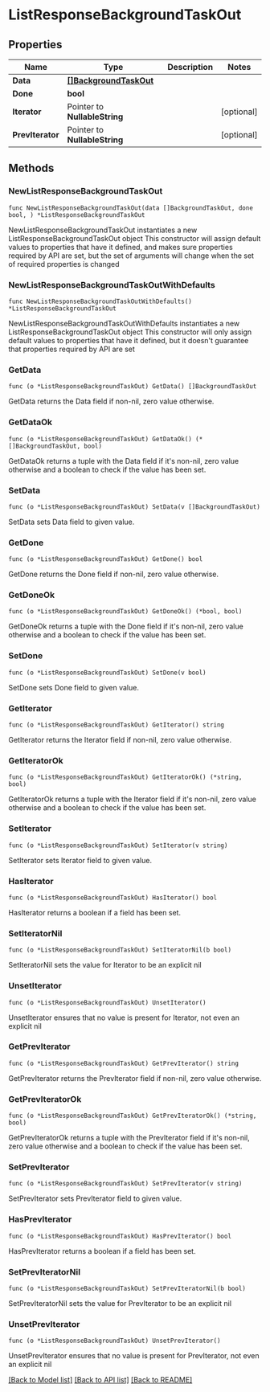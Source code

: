 # ListResponseBackgroundTaskOut

## Properties

Name | Type | Description | Notes
------------ | ------------- | ------------- | -------------
**Data** | [**[]BackgroundTaskOut**](BackgroundTaskOut.md) |  | 
**Done** | **bool** |  | 
**Iterator** | Pointer to **NullableString** |  | [optional] 
**PrevIterator** | Pointer to **NullableString** |  | [optional] 

## Methods

### NewListResponseBackgroundTaskOut

`func NewListResponseBackgroundTaskOut(data []BackgroundTaskOut, done bool, ) *ListResponseBackgroundTaskOut`

NewListResponseBackgroundTaskOut instantiates a new ListResponseBackgroundTaskOut object
This constructor will assign default values to properties that have it defined,
and makes sure properties required by API are set, but the set of arguments
will change when the set of required properties is changed

### NewListResponseBackgroundTaskOutWithDefaults

`func NewListResponseBackgroundTaskOutWithDefaults() *ListResponseBackgroundTaskOut`

NewListResponseBackgroundTaskOutWithDefaults instantiates a new ListResponseBackgroundTaskOut object
This constructor will only assign default values to properties that have it defined,
but it doesn't guarantee that properties required by API are set

### GetData

`func (o *ListResponseBackgroundTaskOut) GetData() []BackgroundTaskOut`

GetData returns the Data field if non-nil, zero value otherwise.

### GetDataOk

`func (o *ListResponseBackgroundTaskOut) GetDataOk() (*[]BackgroundTaskOut, bool)`

GetDataOk returns a tuple with the Data field if it's non-nil, zero value otherwise
and a boolean to check if the value has been set.

### SetData

`func (o *ListResponseBackgroundTaskOut) SetData(v []BackgroundTaskOut)`

SetData sets Data field to given value.


### GetDone

`func (o *ListResponseBackgroundTaskOut) GetDone() bool`

GetDone returns the Done field if non-nil, zero value otherwise.

### GetDoneOk

`func (o *ListResponseBackgroundTaskOut) GetDoneOk() (*bool, bool)`

GetDoneOk returns a tuple with the Done field if it's non-nil, zero value otherwise
and a boolean to check if the value has been set.

### SetDone

`func (o *ListResponseBackgroundTaskOut) SetDone(v bool)`

SetDone sets Done field to given value.


### GetIterator

`func (o *ListResponseBackgroundTaskOut) GetIterator() string`

GetIterator returns the Iterator field if non-nil, zero value otherwise.

### GetIteratorOk

`func (o *ListResponseBackgroundTaskOut) GetIteratorOk() (*string, bool)`

GetIteratorOk returns a tuple with the Iterator field if it's non-nil, zero value otherwise
and a boolean to check if the value has been set.

### SetIterator

`func (o *ListResponseBackgroundTaskOut) SetIterator(v string)`

SetIterator sets Iterator field to given value.

### HasIterator

`func (o *ListResponseBackgroundTaskOut) HasIterator() bool`

HasIterator returns a boolean if a field has been set.

### SetIteratorNil

`func (o *ListResponseBackgroundTaskOut) SetIteratorNil(b bool)`

 SetIteratorNil sets the value for Iterator to be an explicit nil

### UnsetIterator
`func (o *ListResponseBackgroundTaskOut) UnsetIterator()`

UnsetIterator ensures that no value is present for Iterator, not even an explicit nil
### GetPrevIterator

`func (o *ListResponseBackgroundTaskOut) GetPrevIterator() string`

GetPrevIterator returns the PrevIterator field if non-nil, zero value otherwise.

### GetPrevIteratorOk

`func (o *ListResponseBackgroundTaskOut) GetPrevIteratorOk() (*string, bool)`

GetPrevIteratorOk returns a tuple with the PrevIterator field if it's non-nil, zero value otherwise
and a boolean to check if the value has been set.

### SetPrevIterator

`func (o *ListResponseBackgroundTaskOut) SetPrevIterator(v string)`

SetPrevIterator sets PrevIterator field to given value.

### HasPrevIterator

`func (o *ListResponseBackgroundTaskOut) HasPrevIterator() bool`

HasPrevIterator returns a boolean if a field has been set.

### SetPrevIteratorNil

`func (o *ListResponseBackgroundTaskOut) SetPrevIteratorNil(b bool)`

 SetPrevIteratorNil sets the value for PrevIterator to be an explicit nil

### UnsetPrevIterator
`func (o *ListResponseBackgroundTaskOut) UnsetPrevIterator()`

UnsetPrevIterator ensures that no value is present for PrevIterator, not even an explicit nil

[[Back to Model list]](../README.md#documentation-for-models) [[Back to API list]](../README.md#documentation-for-api-endpoints) [[Back to README]](../README.md)


